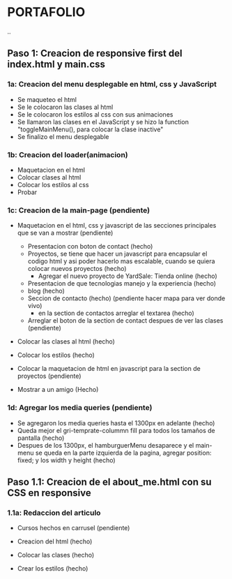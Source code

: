# PORTAFOLIO

..

## Paso 1: Creacion de responsive first del index.html y main.css

### 1a: Creacion del menu desplegable en html, css y JavaScript

- Se maqueteo el html
- Se le colocaron las clases al html
- Se le colocaron los estilos al css con sus animaciones
- Se llamaron las clases en el JavaScript y se hizo la function "toggleMainMenu(), para colocar la clase inactive"
- Se finalizo el menu desplegable

### 1b: Creacion del loader(animacion)

- Maquetacion en el html
- Colocar clases al html
- Colocar los estilos al css
- Probar

### 1c: Creacion de la main-page (pendiente)

- Maquetacion en el html, css y javascript de las secciones principales que se van a mostrar (pendiente)
    - Presentacion con boton de contact (hecho)
    - Proyectos, se tiene que hacer un javascript para encapsular el codigo html y asi poder hacerlo mas escalable, cuando se quiera colocar nuevos proyectos (hecho)
        - Agregar el nuevo proyecto de YardSale: Tienda online (hecho)
    - Presentacion de que tecnologias manejo y la experiencia (hecho)
    - blog (hecho)
    - Seccion de contacto (hecho) (pendiente hacer mapa para ver donde vivo)
        - en la section de contactos arreglar el textarea (hecho)
    - Arreglar el boton de la section de contact despues de ver las clases (pendiente)

- Colocar las clases al html (hecho)
- Colocar los estilos (hecho)
- Colocar la maquetacion de html en javascript para la section de proyectos (pendiente)
- Mostrar a un amigo (Hecho)

### 1d: Agregar los media queries (pendiente)

- Se agregaron los media queries hasta el 1300px en adelante (hecho)
- Queda mejor el gri-temprate-colummn fill para todos los tamaños de pantalla (hecho)
- Despues de los 1300px, el hamburguerMenu desaparece y el main-menu se queda en la parte izquierda de la pagina, agregar position: fixed; y los width y height (hecho)

## Paso 1.1: Creacion de el about_me.html con su CSS en responsive

### 1.1a: Redaccion del articulo 
- Cursos hechos en carrusel (pendiente)

- Creacion del html (hecho)
- Colocar las clases (hecho)
- Crear los estilos (hecho)

